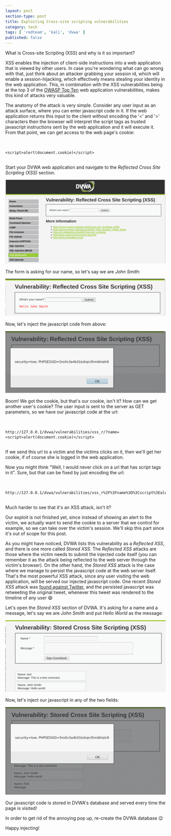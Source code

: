 ```yaml
---
layout: post
section-type: post
title: Exploiting Cross-site scripting vulnerabilities
category: tech
tags: [ 'redteam', 'kali', 'dvwa' ]
published: false
---
```

What is Cross-site Scripting (XSS) and why is it so important?

XSS enables the injection of client-side instructions into a web application that is viewed by other users.
In case you're wondering what can go wrong with that, just think about an attacker grabbing your session id, which will
enable a session-hijacking, which effectively means stealing your identity in the web application.
This, in combination with the XSS vulnerabilities being at the top 3 of the [OWASP Top Ten](https://www.owasp.org/index.php/Category:OWASP_Top_Ten_Project#tab=OWASP_Top_10_for_2017_Release_Candidate) web application vulnerabilities, makes this kind of attacks very valuable.

The anatomy of the attack is very simple.
Consider any user input as an attack surface, where you can enter javascript code in it.
If the web application returns this input to the client without encoding the '<' and '>' characters then the browser will interpret the script tags as trusted javascript instructions sent by the web application and it will execute it.
From that point, we can get access to the web page's cookie:

<pre><code data-trim class="javascript">

&lt;script&gt;alert(document.cookie)&lt;/script&gt;

</code></pre>

Start your DVWA web application and navigate to the *Reflected Cross Site Scripting (XSS)* section.

![xss](/img/posts/xss/xss.png)

The form is asking for our name, so let's say we are *John Smith*:

![xss](/img/posts/xss/xss-0.png)

Now, let's inject the javascript code from above:

![xss](/img/posts/xss/xss-1.png)

Boom!
We got the cookie, but that's our cookie, isn't it?
How can we get another user's cookie?
The user input is sent to the server as GET parameters, so we have our javascript code at the url:

<pre><code data-trim class="html">

http://127.0.0.1/dvwa/vulnerabilities/xss_r/?name=&lt;script&gt;alert(document.cookie)&lt;/script&gt;

</code></pre>

If we send this url to a victim and the victims clicks on it, then we'll get her cookie, if of course she is logged in the web application.

Now you might think "Well, I would never click on a url that has script tags in it".
Sure, but that can be fixed by just encoding the url:

<pre><code data-trim class="html">

http://127.0.0.1/dvwa/vulnerabilities/xss_r%2F%3Fname%3D%3Cscript%3Ealert(document.cookie)%3C%2Fscript%3E%0A%0A

</code></pre>

Much harder to see that it's an XSS attack, isn't it?

Our exploit is not finished yet, since instead of showing an alert to the victim, we actually want to send the cookie to a server that we control for example, so we can take over the victim's session.
We'll skip this part since it's out of scope for this post.

As you might have noticed, DVWA lists this vulnerability as a *Reflected XSS*, and there is one more called *Stored XSS*.
The *Reflected XSS* attacks are those where the victim needs to submit the injected code itself (you can remember it as the attack being reflected to the web server through the victim's browser).
On the other hand, the *Stored XSS* attack is the case where we manage to persist the javascript code at the web server itself.
That's the most powerful XSS attack, since any user visiting the web application, will be served our injected javascript code.
One recent *Stored XSS* attack was [found against Twitter](https://www.youtube.com/watch?v=zv0kZKC6GAM&feature=youtu.be), and the persisted javascript was retweeting the original tweet, whenever this tweet was rendered to the timeline of any user :smile:

Let's open the *Stored XSS* section of DVWA.
It's asking for a name and a message, let's say we are *John Smith* and put *Hello World* as the message:

![xss](/img/posts/xss/xss-2.png)

Now, let's inject our javascript in any of the two fields:

![xss](/img/posts/xss/xss-3.png)

Our javascript code is stored in DVWA's database and served every time the page is visited!

In order to get rid of the annoying pop up, re-create the DVWA database :wink:

Happy injecting!
